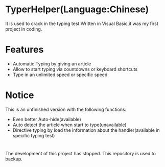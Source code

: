# TyperHelper(Language:Chinese)
It is used to crack in the typing test.Written in Visual Basic,it was my first project in coding.
# Features
* Automatic Typing by giving an article
* Allow to start typing via countdowns or keyboard shortcuts
* Type in an unlimited speed or specific speed
# Notice
This is an unfinished version with the following functions:
* Even better Auto-hide(available)
* Auto detect the article when start to type(unavailable)
* Directive typing by load the information about the handler(available in specific typing test)

#
The development of this project has stopped. This repository is used to backup.

